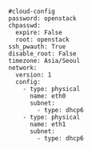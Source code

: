 <pre><code>
#cloud-config
password: openstack
chpasswd:
  expire: False
  root: openstack
ssh_pwauth: True
disable_root: False
timezone: Asia/Seoul
network:
  version: 1
  config:
    - type: physical
      name: eth0
      subnet:
        - type: dhcp6
    - type: physical
      name: eth1
      subnet:
        - type: dhcp6
</pre></code>
